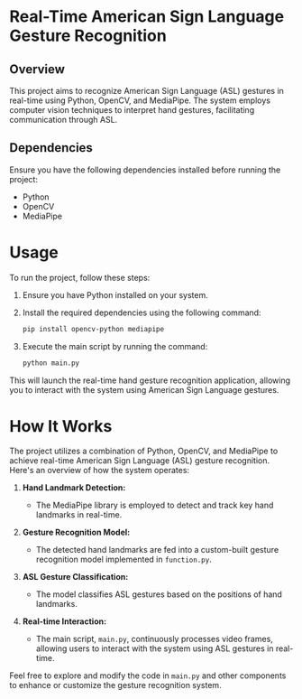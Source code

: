 # Real-Time American Sign Language Gesture Recognition

## Overview

This project aims to recognize American Sign Language (ASL) gestures in real-time using Python, OpenCV, and MediaPipe. The system employs computer vision techniques to interpret hand gestures, facilitating communication through ASL.

## Dependencies

Ensure you have the following dependencies installed before running the project:

- Python
- OpenCV
- MediaPipe

# Usage

To run the project, follow these steps:

1. Ensure you have Python installed on your system.

2. Install the required dependencies using the following command:

    ```bash
    pip install opencv-python mediapipe
    ```

3. Execute the main script by running the command:

    ```bash
    python main.py
    ```

This will launch the real-time hand gesture recognition application, allowing you to interact with the system using American Sign Language gestures.

# How It Works

The project utilizes a combination of Python, OpenCV, and MediaPipe to achieve real-time American Sign Language (ASL) gesture recognition. Here's an overview of how the system operates:

1. **Hand Landmark Detection:**
   - The MediaPipe library is employed to detect and track key hand landmarks in real-time.

2. **Gesture Recognition Model:**
   - The detected hand landmarks are fed into a custom-built gesture recognition model implemented in `function.py`.

3. **ASL Gesture Classification:**
   - The model classifies ASL gestures based on the positions of hand landmarks.

4. **Real-time Interaction:**
   - The main script, `main.py`, continuously processes video frames, allowing users to interact with the system using ASL gestures in real-time.

Feel free to explore and modify the code in `main.py` and other components to enhance or customize the gesture recognition system.
